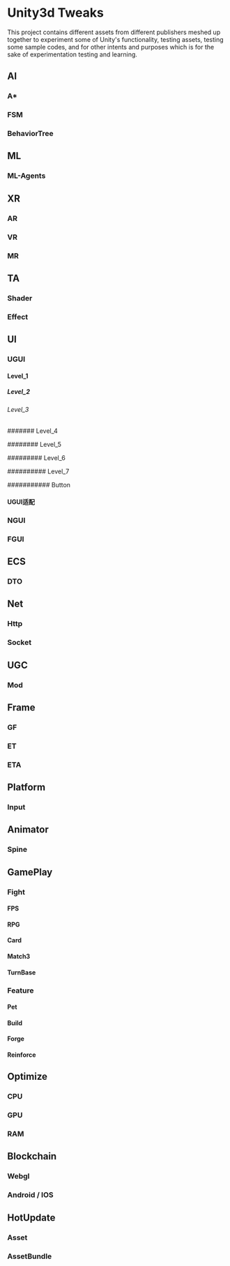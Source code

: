 # Unity3d Tweaks

This project contains different assets from different publishers meshed up together to experiment some of Unity's functionality, testing assets, testing some sample codes, and for other intents and purposes which is for the sake of experimentation testing and learning.

## AI

### A*

### FSM

### BehaviorTree

## ML

### ML-Agents

## XR

### AR

### VR

### MR

## TA

### Shader

### Effect

## UI

### UGUI

#### Level_1

##### Level_2

###### Level_3

####### Level_4

######## Level_5

######### Level_6

########## Level_7

########### Button

#### UGUI适配

### NGUI

### FGUI

## ECS

### DTO

## Net

### Http

### Socket

## UGC

### Mod

## Frame

### GF

### ET

### ETA

## Platform

### Input

## Animator

### Spine

## GamePlay

### Fight

#### FPS

#### RPG

#### Card

#### Match3

#### TurnBase

### Feature

#### Pet

#### Build

#### Forge

#### Reinforce

## Optimize

### CPU

### GPU

### RAM

## Blockchain

### Webgl

### Android / IOS

## HotUpdate

### Asset

### AssetBundle
